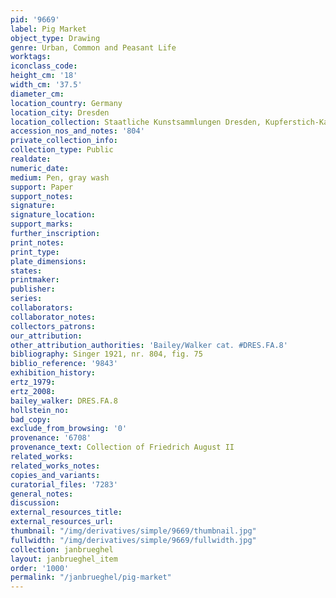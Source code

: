 ```yaml
---
pid: '9669'
label: Pig Market
object_type: Drawing
genre: Urban, Common and Peasant Life
worktags:
iconclass_code:
height_cm: '18'
width_cm: '37.5'
diameter_cm:
location_country: Germany
location_city: Dresden
location_collection: Staatliche Kunstsammlungen Dresden, Kupferstich-Kabinett
accession_nos_and_notes: '804'
private_collection_info:
collection_type: Public
realdate:
numeric_date:
medium: Pen, gray wash
support: Paper
support_notes:
signature:
signature_location:
support_marks:
further_inscription:
print_notes:
print_type:
plate_dimensions:
states:
printmaker:
publisher:
series:
collaborators:
collaborator_notes:
collectors_patrons:
our_attribution:
other_attribution_authorities: 'Bailey/Walker cat. #DRES.FA.8'
bibliography: Singer 1921, nr. 804, fig. 75
biblio_reference: '9843'
exhibition_history:
ertz_1979:
ertz_2008:
bailey_walker: DRES.FA.8
hollstein_no:
bad_copy:
exclude_from_browsing: '0'
provenance: '6708'
provenance_text: Collection of Friedrich August II
related_works:
related_works_notes:
copies_and_variants:
curatorial_files: '7283'
general_notes:
discussion:
external_resources_title:
external_resources_url:
thumbnail: "/img/derivatives/simple/9669/thumbnail.jpg"
fullwidth: "/img/derivatives/simple/9669/fullwidth.jpg"
collection: janbrueghel
layout: janbrueghel_item
order: '1000'
permalink: "/janbrueghel/pig-market"
---
```

